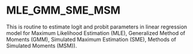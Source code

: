 # MLE_GMM_SME_MSM
This is routine to estimate logit and probit parameters in linear regression model for Maximum Likelihood Estimation (MLE), Generalized Method of Moments (GMM), Simulated Maximum Estimation (SME), Methods of Simulated Moments (MSM)).
